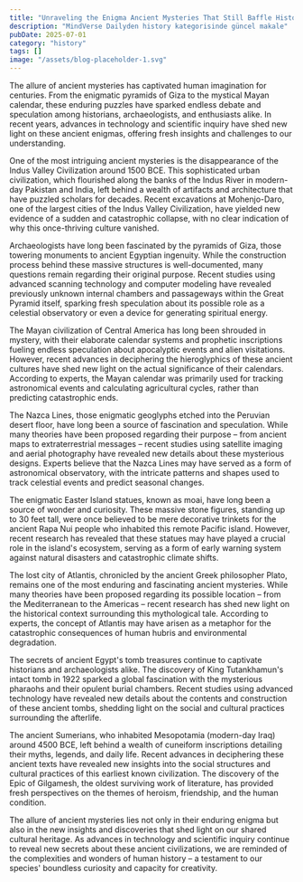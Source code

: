 ```yaml
---
title: "Unraveling the Enigma Ancient Mysteries That Still Baffle Historians Today"
description: "MindVerse Dailyden history kategorisinde güncel makale"
pubDate: 2025-07-01
category: "history"
tags: []
image: "/assets/blog-placeholder-1.svg"
---
```


The allure of ancient mysteries has captivated human imagination for centuries. From the enigmatic pyramids of Giza to the mystical Mayan calendar, these enduring puzzles have sparked endless debate and speculation among historians, archaeologists, and enthusiasts alike. In recent years, advances in technology and scientific inquiry have shed new light on these ancient enigmas, offering fresh insights and challenges to our understanding.

One of the most intriguing ancient mysteries is the disappearance of the Indus Valley Civilization around 1500 BCE. This sophisticated urban civilization, which flourished along the banks of the Indus River in modern-day Pakistan and India, left behind a wealth of artifacts and architecture that have puzzled scholars for decades. Recent excavations at Mohenjo-Daro, one of the largest cities of the Indus Valley Civilization, have yielded new evidence of a sudden and catastrophic collapse, with no clear indication of why this once-thriving culture vanished.

Archaeologists have long been fascinated by the pyramids of Giza, those towering monuments to ancient Egyptian ingenuity. While the construction process behind these massive structures is well-documented, many questions remain regarding their original purpose. Recent studies using advanced scanning technology and computer modeling have revealed previously unknown internal chambers and passageways within the Great Pyramid itself, sparking fresh speculation about its possible role as a celestial observatory or even a device for generating spiritual energy.

The Mayan civilization of Central America has long been shrouded in mystery, with their elaborate calendar systems and prophetic inscriptions fueling endless speculation about apocalyptic events and alien visitations. However, recent advances in deciphering the hieroglyphics of these ancient cultures have shed new light on the actual significance of their calendars. According to experts, the Mayan calendar was primarily used for tracking astronomical events and calculating agricultural cycles, rather than predicting catastrophic ends.

The Nazca Lines, those enigmatic geoglyphs etched into the Peruvian desert floor, have long been a source of fascination and speculation. While many theories have been proposed regarding their purpose – from ancient maps to extraterrestrial messages – recent studies using satellite imaging and aerial photography have revealed new details about these mysterious designs. Experts believe that the Nazca Lines may have served as a form of astronomical observatory, with the intricate patterns and shapes used to track celestial events and predict seasonal changes.

The enigmatic Easter Island statues, known as moai, have long been a source of wonder and curiosity. These massive stone figures, standing up to 30 feet tall, were once believed to be mere decorative trinkets for the ancient Rapa Nui people who inhabited this remote Pacific island. However, recent research has revealed that these statues may have played a crucial role in the island's ecosystem, serving as a form of early warning system against natural disasters and catastrophic climate shifts.

The lost city of Atlantis, chronicled by the ancient Greek philosopher Plato, remains one of the most enduring and fascinating ancient mysteries. While many theories have been proposed regarding its possible location – from the Mediterranean to the Americas – recent research has shed new light on the historical context surrounding this mythological tale. According to experts, the concept of Atlantis may have arisen as a metaphor for the catastrophic consequences of human hubris and environmental degradation.

The secrets of ancient Egypt's tomb treasures continue to captivate historians and archaeologists alike. The discovery of King Tutankhamun's intact tomb in 1922 sparked a global fascination with the mysterious pharaohs and their opulent burial chambers. Recent studies using advanced technology have revealed new details about the contents and construction of these ancient tombs, shedding light on the social and cultural practices surrounding the afterlife.

The ancient Sumerians, who inhabited Mesopotamia (modern-day Iraq) around 4500 BCE, left behind a wealth of cuneiform inscriptions detailing their myths, legends, and daily life. Recent advances in deciphering these ancient texts have revealed new insights into the social structures and cultural practices of this earliest known civilization. The discovery of the Epic of Gilgamesh, the oldest surviving work of literature, has provided fresh perspectives on the themes of heroism, friendship, and the human condition.

The allure of ancient mysteries lies not only in their enduring enigma but also in the new insights and discoveries that shed light on our shared cultural heritage. As advances in technology and scientific inquiry continue to reveal new secrets about these ancient civilizations, we are reminded of the complexities and wonders of human history – a testament to our species' boundless curiosity and capacity for creativity.